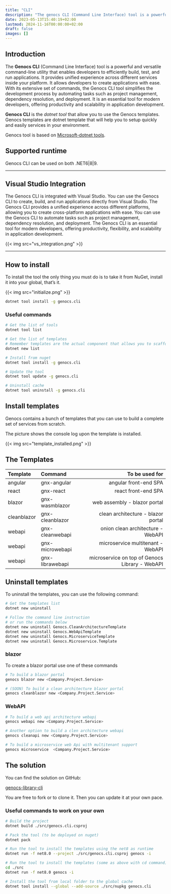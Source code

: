 ```yaml
---
title: "CLI"
description: "The genocs CLI (Command Line Interface) tool is a powerful and versatile command-line utility that enables developers to efficiently build, test, and run applications. It provides unified experience across different platforms, allowing developers to create cross-platform applications with ease. With its extensive set of commands, the .NET CLI tool simplifies the development process by automating tasks such as project management, dependency resolution, and deployment. It is an essential tool for modern developers, offering productivity, flexibility, and scalability in application development."
date: 2023-05-13T15:40:19+02:00
lastmod: 2024-11-16T00:00:00+02:00
draft: false
images: []
---
```



## Introduction

The **Genocs CLI** (Command Line Interface) tool is a powerful and versatile command-line utility that enables developers to efficiently build, test, and run applications. It provides unified experience across different services inside your platform. It allows developers to create applications with ease. With its extensive set of commands, the Genocs CLI tool simplifies the development process by automating tasks such as project management, dependency resolution, and deployment. It is an essential tool for modern developers, offering productivity and scalability in application development.

**Genocs CLI** is the *dotnet tool* that allow you to use the Genocs templates. Genocs templates are dotnet template that will help you to setup quickly and easily services in your environment.

Genocs tool is based on [Microsoft-dotnet tools](https://learn.microsoft.com/en-us/dotnet/core/tools/global-tools).

## Supported runtime

Genocs CLI can be used on both .NET6|8|9.

---

## Visual Studio Integration

The Genocs CLI is integrated with Visual Studio. You can use the Genocs CLI to create, build, and run applications directly from Visual Studio. The Genocs CLI provides a unified experience across different platforms, allowing you to create cross-platform applications with ease. You can use the Genocs CLI to automate tasks such as project management, dependency resolution, and deployment. The Genocs CLI is an essential tool for modern developers, offering productivity, flexibility, and scalability in application development.

{{< img src="vs_integration.png" >}}

---

## How to install

To install the tool the only thing you must do is to take it from NuGet, install it into your global, that’s it.

{{< img src="initialize.png" >}}

``` bash
dotnet tool install -g genocs.cli
```

### Useful commands

``` bash
# Get the list of tools
dotnet tool list

# Get the list of templates
# Remember templates are the actual component that allows you to scaffold the service solution.
dotnet new list

# Install from nuget
dotnet tool install -g genocs.cli

# Update the tool
dotnet tool update -g genocs.cli

# Uninstall cache
dotnet tool uninstall -g genocs.cli
```

## Install templates

Genocs contains a bunch of templates that you can use to build a complete set of services from scratch.

The picture shows the console log upon the template is installed.

{{< img src="template_installed.png" >}}

## The Templates

| Template        |      Command      |  To be used for                                 |
|:----------------|:------------------|------------------------------------------------:|
| angular         | gnx-angular       | angular front-end SPA                           |
| react           | gnx-react         | react front-end SPA                             |
| blazor          | gnx-wasmblazor    | web assembly - blazor portal                    |
| cleanblazor     | gnx-cleanblazor   | clean architecture - blazor portal              |
| webapi          | gnx-cleanwebapi   | onion clean architecture - WebAPI               |
| webapi          | gnx-microwebapi   | microservice multitenant - WebAPI               |
| webapi          | gnx-librawebapi   | microservice on top of Genocs Library - WebAPI  |

## Uninstall templates

To uninstall the templates, you can use the following command:

``` bash
# Get the templates list
dotnet new uninstall

# Follow the command line instruction
# or run the commands below
dotnet new uninstall Genocs.CleanArchitectureTemplate
dotnet new uninstall Genocs.WebApiTemplate
dotnet new uninstall Genocs.MicroserviceTemplate
dotnet new uninstall Genocs.Microservice.Template
```

### blazor

To create a blazor portal use one of these commands

``` bash
# To build a blazor portal 
genocs blazor new <Company.Project.Service>

# (SOON) To build a clean architecture blazor portal 
genocs cleanblazor new <Company.Project.Service>
```

### WebAPI

``` bash
# To build a web api architecture webapi 
genocs webapi new <Company.Project.Service>

# Another option to build a clen architecture webapi 
genocs cleanapi new <Company.Project.Service>

# To build a microservice web Api with multitenant support
genocs microservice  <Company.Project.Service>
```

## The solution

You can find the solution on GitHub:

[genocs-library-cli](https://github.com/Genocs/genocs-library-cli)

You are free to fork or to clone it. Then you can update it at your own pace.

### Useful commands to work on your own

``` bash
# Build the project 
dotnet build ./src/genocs.cli.csproj

# Pack the tool (to be deployed on nuget) 
dotnet pack

# Run the tool to install the templates using the net8 as runtime
dotnet run -f net8.0 --project ./src/genocs.cli.csproj genocs -i

# Run the tool to install the templates (some as above with cd command)
cd ./src
dotnet run -f net8.0 genocs -i

# Install the tool from local folder to the global cache
dotnet tool install --global --add-source ./src/nupkg genocs.cli
```
